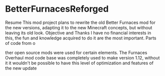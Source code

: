 # BetterFurnacesReforged
Resume
This mod project plans to rewrite the old Better Furnaces
mod for the new versions, adapting it to the new Minecraft concepts, but without leaving its
old look.
Objective and Thanks
I have no financial interests in this, the fun and knowledge acquired to do it are the most important.  Parts of code from o

ther open source mods were used for certain elements.  The Furnaces Overhaul mod code base was completely used to make version 1.12, without it it wouldn't be possible to have this level of optimization and features of the new update
